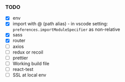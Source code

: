 ### TODO

- [x] env
- [x] import with @ (path alias) - in vscode setting: `preferences.importModuleSpecifier` as non-relative
- [x] sass
- [x] router
- [ ] axios
- [ ] redux or recoil
- [ ] prettier
- [ ] Working build file
- [ ] react-test
- [ ] SSL at local env
